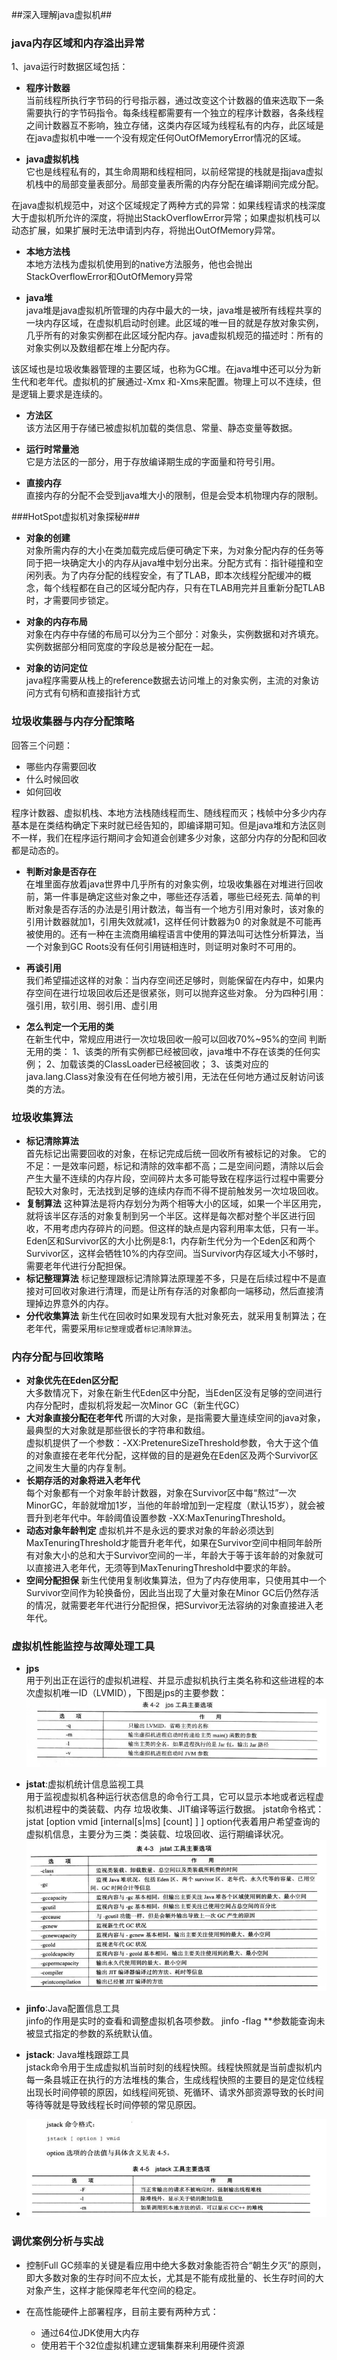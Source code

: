 ##深入理解java虚拟机##
### java内存区域和内存溢出异常 ###
1、java运行时数据区域包括：

- **程序计数器**  
当前线程所执行字节码的行号指示器，通过改变这个计数器的值来选取下一条需要执行的字节码指令。每条线程都需要有一个独立的程序计数器，各条线程之间计数器互不影响，独立存储，这类内存区域为线程私有的内存，此区域是在java虚拟机中唯一一个没有规定任何OutOfMemoryError情况的区域。  
	
- **java虚拟机栈**  
它也是线程私有的，其生命周期和线程相同，以前经常提的栈就是指java虚拟机栈中的局部变量表部分。局部变量表所需的内存分配在编译期间完成分配。  

在java虚拟机规范中，对这个区域规定了两种方式的异常：如果线程请求的栈深度大于虚拟机所允许的深度，将抛出StackOverflowError异常；如果虚拟机栈可以动态扩展，如果扩展时无法申请到内存，将抛出OutOfMemory异常。
	
- **本地方法栈**  
本地方法栈为虚拟机使用到的native方法服务，他也会抛出StackOverflowError和OutOfMemory异常  
	
- **java堆**  
java堆是java虚拟机所管理的内存中最大的一块，java堆是被所有线程共享的一块内存区域，在虚拟机启动时创建。此区域的唯一目的就是存放对象实例，几乎所有的对象实例都在此区域分配内存。java虚拟机规范的描述时：所有的对象实例以及数组都在堆上分配内存。  

该区域也是垃圾收集器管理的主要区域，也称为GC堆。在java堆中还可以分为新生代和老年代。虚拟机的扩展通过-Xmx 和-Xms来配置。物理上可以不连续，但是逻辑上要求是连续的。  
	
- **方法区**  
该方法区用于存储已被虚拟机加载的类信息、常量、静态变量等数据。  
	
- **运行时常量池**  
它是方法区的一部分，用于存放编译期生成的字面量和符号引用。  
	
- **直接内存**  
直接内存的分配不会受到java堆大小的限制，但是会受本机物理内存的限制。

###HotSpot虚拟机对象探秘###

- **对象的创建**  
对象所需内存的大小在类加载完成后便可确定下来，为对象分配内存的任务等同于把一块确定大小的内存从java堆中划分出来。分配方式有：指针碰撞和空闲列表。为了内存分配的线程安全，有了TLAB，即本次线程分配缓冲的概念，每个线程都在自己的区域分配内存，只有在TLAB用完并且重新分配TLAB时，才需要同步锁定。  

- **对象的内存布局**  
对象在内存中存储的布局可以分为三个部分：对象头，实例数据和对齐填充。  
实例数据部分相同宽度的字段总是被分配在一起。

- **对象的访问定位**  
java程序需要从栈上的reference数据去访问堆上的对象实例，主流的对象访问方式有句柄和直接指针方式

### 垃圾收集器与内存分配策略
回答三个问题：
- 哪些内存需要回收
- 什么时候回收
- 如何回收

程序计数器、虚拟机栈、本地方法栈随线程而生、随线程而灭；栈帧中分多少内存基本是在类结构确定下来时就已经告知的，即编译期可知。但是java堆和方法区则不一样，我们在程序运行期间才会知道会创建多少对象，这部分内存的分配和回收都是动态的。

- **判断对象是否存在**  
在堆里面存放着java世界中几乎所有的对象实例，垃圾收集器在对堆进行回收前，第一件事是确定这些对象之中，哪些还存活着，哪些已经死去.
简单的判断对象是否存活的办法是引用计数法，每当有一个地方引用对象时，该对象的引用计数器就加1，引用失效就减1，这样任何计数器为0 的对象就是不可能再被使用的。还有一种在主流商用编程语言中使用的算法叫可达性分析算法，当一个对象到GC Roots没有任何引用链相连时，则证明对象时不可用的。

- **再谈引用**  
我们希望描述这样的对象：当内存空间还足够时，则能保留在内存中，如果内存空间在进行垃圾回收后还是很紧张，则可以抛弃这些对象。
分为四种引用：强引用，软引用、弱引用、虚引用

- **怎么判定一个无用的类**  
在新生代中，常规应用进行一次垃圾回收一般可以回收70%~95%的空间
判断无用的类：
1、该类的所有实例都已经被回收，java堆中不存在该类的任何实例；
2、加载该类的ClassLoader已经被回收；
3、该类对应的java.lang.Class对象没有在任何地方被引用，无法在任何地方通过反射访问该类的方法。

### 垃圾收集算法
- **标记清除算法**  
首先标记出需要回收的对象，在标记完成后统一回收所有被标记的对象。
它的不足：一是效率问题，标记和清除的效率都不高；二是空间问题，清除以后会产生大量不连续的内存片段，空间碎片太多可能导致在程序运行过程中需要分配较大对象时，无法找到足够的连续内存而不得不提前触发另一次垃圾回收。
- **复制算法**
这种算法是将内存划分为两个相等大小的区域，如果一个半区用完，就将该半区存活的对象复制到另一个半区。这样是每次都对整个半区进行回收，不用考虑内存碎片的问题。但这样的缺点是内容利用率太低，只有一半。
Eden区和Survivor区的大小比例是8:1，内存新生代分为一个Eden区和两个Survivor区，这样会牺牲10%的内存空间。当Survivor内存区域大小不够时，需要老年代进行分配担保。
- **标记整理算法**
标记整理跟标记清除算法原理差不多，只是在后续过程中不是直接对可回收对象进行清理，而是让所有存活的对象都向一端移动，然后直接清理掉边界意外的内存。
- **分代收集算法**
新生代在回收时如果发现有大批对象死去，就采用复制算法；在老年代，需要采用`标记整理`或者`标记清除算法`。

### 内存分配与回收策略
- **对象优先在Eden区分配**  
大多数情况下，对象在新生代Eden区中分配，当Eden区没有足够的空间进行内存分配时，虚拟机将发起一次Minor GC（新生代GC）
- **大对象直接分配在老年代**
所谓的大对象，是指需要大量连续空间的java对象，最典型的大对象就是那些很长的字符串和数组。  
虚拟机提供了一个参数：-XX:PretenureSizeThreshold参数，令大于这个值的对象直接在老年代分配，这样做的目的是避免在Eden区及两个Survivor区之间发生大量的内存复制。
- **长期存活的对象将进入老年代**  
每个对象都有一个对象年龄计数器，对象在Survivor区中每“熬过”一次MinorGC，年龄就增加1岁，当他的年龄增加到一定程度（默认15岁），就会被晋升到老年代中。年龄阈值设置参数 -XX:MaxTenuringThreshold。
- **动态对象年龄判定**
虚拟机并不是永远的要求对象的年龄必须达到MaxTenuringThreshold才能晋升老年代，如果在Survivor空间中相同年龄所有对象大小的总和大于Survivor空间的一半，年龄大于等于该年龄的对象就可以直接进入老年代，无须等到MaxTenuringThreshold中要求的年龄。
- **空间分配担保**
新生代使用复制收集算法，但为了内存使用率，只使用其中一个Survivor空间作为轮换备份，因此当出现了大量对象在Minor GC后仍然存活的情况，就需要老年代进行分配担保，把Survivor无法容纳的对象直接进入老年代。


### 虚拟机性能监控与故障处理工具
- **jps**  
用于列出正在运行的虚拟机进程、并显示虚拟机执行主类名称和这些进程的本次虚拟机唯一ID（LVMID），下图是jps的主要参数：
![Alt text](https://github.com/alixGuo/Resources/blob/master/2016120201.png)

- **jstat**:虚拟机统计信息监视工具  
用于监视虚拟机各种运行状态信息的命令行工具，它可以显示本地或者远程虚拟机进程中的类装载、内存
垃圾收集、JIT编译等运行数据。
jstat命令格式：
jstat [option vmid [internal[s|ms] [count] ]  ]
option代表着用户希望查询的虚拟机信息，主要分为三类：类装载、垃圾回收、运行期编译状况。
![Alt text](https://github.com/alixGuo/Resources/blob/master/2016120202.png)

- **jinfo**:Java配置信息工具  
jinfo的作用是实时的查看和调整虚拟机各项参数。
jinfo -flag **参数能查询未被显式指定的参数的系统默认值。

- **jstack**: Java堆栈跟踪工具  
jstack命令用于生成虚拟机当前时刻的线程快照。线程快照就是当前虚拟机内每一条县城正在执行的方法堆栈的集合，生成线程快照的主要目的是定位线程出现长时间停顿的原因，如线程间死锁、死循环、请求外部资源导致的长时间等待等就是导致线程长时间停顿的常见原因。
- ![Alt text](https://github.com/alixGuo/Resources/blob/master/2016120203.png)

### 调优案例分析与实战
- 控制Full GC频率的关键是看应用中绝大多数对象能否符合“朝生夕灭”的原则，即大多数对象的生存时间不应太长，尤其是不能有成批量的、长生存时间的大对象产生，这样才能保障老年代空间的稳定。  

- 在高性能硬件上部署程序，目前主要有两种方式：  
	- 通过64位JDK使用大内存
	- 使用若干个32位虚拟机建立逻辑集群来利用硬件资源

